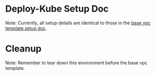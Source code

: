 # Deploy-Kube Setup Doc

Note: Currently, all setup details are identical to those in the [base vpc template setup doc](https://github.com/KptnKMan/deploy-vpc-aws/blob/master/docs/setup.md).

# Cleanup

Note: Remember to tear down this environment before the base vpc template.
